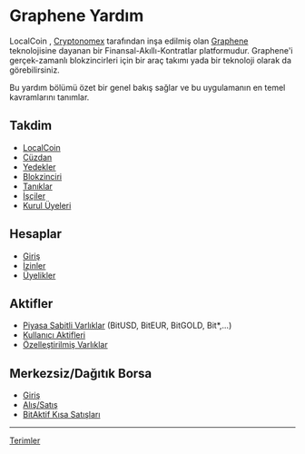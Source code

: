 # Graphene Yardım

LocalCoin , [Cryptonomex](http://cryptonomex.com) tarafından inşa edilmiş olan
[Graphene](https://github.com/cryptonomex/graphene) teknolojisine dayanan bir 
Finansal-Akıllı-Kontratlar platformudur. Graphene'i  gerçek-zamanlı blokzincirleri için 
bir araç takımı yada bir teknoloji olarak da görebilirsiniz.

Bu yardım bölümü özet bir genel bakış sağlar ve bu uygulamanın en temel 
kavramlarını tanımlar.

## Takdim 
 * [LocalCoin](introduction/localcoin.md)
 * [Cüzdan](introduction/wallets.md)
 * [Yedekler](introduction/backups.md)
 * [Blokzinciri](introduction/blockchain.md)
 * [Tanıklar](introduction/witness.md)
 * [İşçiler](introduction/workers.md)
 * [Kurul Üyeleri](introduction/committee.md)

## Hesaplar
 * [Giriş](accounts/general.md)
 * [İzinler](accounts/permissions.md)
 * [Üyelikler](accounts/membership.md)

## Aktifler
 * [Piyasa Sabitli Varlıklar](assets/mpa.md) (BitUSD, BitEUR, BitGOLD, Bit\*,...)
 * [Kullanıcı Aktifleri](assets/uia.md)
 * [Özelleştirilmiş Varlıklar](assets/privbitassets.md)

## Merkezsiz/Dağıtık Borsa
 * [Giriş](dex/introduction.md)
 * [Alış/Satış](dex/trading.md)
 * [BitAktif Kısa Satışları](dex/shorting.md)

----------
[Terimler](glossary.md)